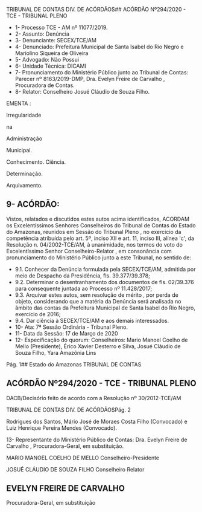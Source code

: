 TRIBUNAL DE CONTAS DIV. DE ACÓRDÃOS## ACÓRDÃO Nº294/2020 - TCE - TRIBUNAL PLENO

- 1- Processo TCE - AM nº 11077/2019.
- 2- Assunto: Denúncia
- 3- Denunciante: SECEX/TCE/AM
- 4- Denunciado: Prefeitura Municipal de Santa Isabel do Rio Negro e Mariolino Siqueira de Oliveira
- 5- Advogado: Não Possui
- 6- Unidade Técnica: DICAMI
- 7- Pronunciamento  do  Ministério  Público  junto  ao  Tribunal  de  Contas: Parecer  nº 8163/2019-DMP,  Dra. Evelyn Freire de Carvalho , Procuradora de Contas.
- 8- Relator: Conselheiro Josué Cláudio de Souza Filho.

EMENTA :

Irregularidade

na

Administração

Municipal.

Conhecimento. Ciência.

Determinação.

Arquivamento.

## 9- ACÓRDÃO:

Vistos, relatados e discutidos estes autos acima identificados, ACORDAM os Excelentíssimos Senhores Conselheiros do Tribunal de Contas do Estado do Amazonas, reunidos em Sessão do Tribunal Pleno , no exercício da competência atribuída pelo art. 5º, inciso XII e art. 11, inciso III, alínea 'c', da Resolução n. 04/2002-TCE/AM, à unanimidade, nos termos do voto do Excelentíssimo Senhor Conselheiro-Relator , em consonância com pronunciamento do Ministério Público junto a este Tribunal, no sentido de:

- 9.1. Conhecer da Denúncia formulada pela SECEX/TCE/AM, admitida por meio de Despacho da Presidência, fls. 39.377/39.378;
- 9.2. Determinar o  desentranhamento  dos  documentos  de  fls.  02/39.376 para consequente juntada ao Processo nº 11.428/2017;
- 9.3. Arquivar estes autos, sem resolução de mérito , por perda de objeto, considerando que a matéria da Denúncia será analisada no âmbito das contas da Prefeitura Municipal de Santa Isabel do Rio Negro, exercício de 2016;
- 9.4. Dar ciência à SECEX/TCE/AM e aos demais interessados.
- 10-  Ata: 7ª Sessão Ordinária - Tribunal Pleno.
- 11-  Data da Sessão: 17 de Março de 2020
- 12-  Especificação do quorum: Conselheiros: Mario Manoel Coelho de Mello (Presidente), Érico  Xavier  Desterro  e  Silva,  Josué  Cláudio  de  Souza  Filho,  Yara  Amazônia  Lins

Pág. 1## Estado do Amazonas TRIBUNAL DE CONTAS

## ACÓRDÃO Nº294/2020 - TCE - TRIBUNAL PLENO

DACB/Decisório feito de acordo com a Resolução nº 30/2012-TCE/AM

TRIBUNAL DE CONTAS DIV. DE ACÓRDÃOSPág. 2

Rodrigues dos Santos, Mário José de Moraes Costa Filho (Convocado) e Luiz Henrique Pereira Mendes (Convocado).

13-  Representante do Ministério Público de Contas: Dra. Evelyn Freire de Carvalho , Procuradora-Geral, em substituição.

MARIO MANOEL COELHO DE MELLO Conselheiro-Presidente

JOSUÉ CLÁUDIO DE SOUZA FILHO Conselheiro Relator

## EVELYN FREIRE DE CARVALHO

Procuradora-Geral, em substituição
